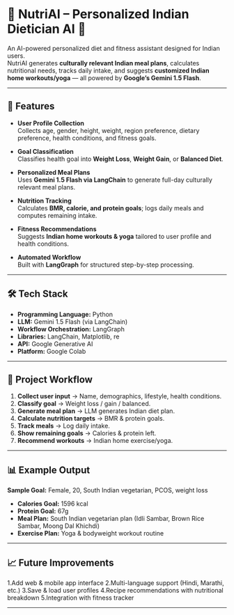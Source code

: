 # 🤖 NutriAI – Personalized Indian Dietician AI 🥗

An AI-powered personalized diet and fitness assistant designed for Indian users.  
NutriAI generates **culturally relevant Indian meal plans**, calculates nutritional needs, tracks daily intake, and suggests **customized Indian home workouts/yoga** — all powered by **Google’s Gemini 1.5 Flash**.

---

## 📌 Features

- **User Profile Collection**  
  Collects age, gender, height, weight, region preference, dietary preference, health conditions, and fitness goals.

- **Goal Classification**  
  Classifies health goal into **Weight Loss**, **Weight Gain**, or **Balanced Diet**.

- **Personalized Meal Plans**  
  Uses **Gemini 1.5 Flash via LangChain** to generate full-day culturally relevant meal plans.

- **Nutrition Tracking**  
  Calculates **BMR, calorie, and protein goals**; logs daily meals and computes remaining intake.

- **Fitness Recommendations**  
  Suggests **Indian home workouts & yoga** tailored to user profile and health conditions.

- **Automated Workflow**  
  Built with **LangGraph** for structured step-by-step processing.

---

## 🛠️ Tech Stack

- **Programming Language:** Python  
- **LLM:** Gemini 1.5 Flash (via LangChain)  
- **Workflow Orchestration:** LangGraph  
- **Libraries:** LangChain, Matplotlib, re  
- **API:** Google Generative AI  
- **Platform:** Google Colab  

---

## 📂 Project Workflow

1. **Collect user input** → Name, demographics, lifestyle, health conditions.
2. **Classify goal** → Weight loss / gain / balanced.
3. **Generate meal plan** → LLM generates Indian diet plan.
4. **Calculate nutrition targets** → BMR & protein goals.
5. **Track meals** → Log daily intake.
6. **Show remaining goals** → Calories & protein left.
7. **Recommend workouts** → Indian home exercise/yoga.

---

## 📊 Example Output

**Sample Goal:** Female, 20, South Indian vegetarian, PCOS, weight loss  
- **Calories Goal:** 1596 kcal  
- **Protein Goal:** 67g  
- **Meal Plan:** South Indian vegetarian plan (Idli Sambar, Brown Rice Sambar, Moong Dal Khichdi)  
- **Exercise Plan:** Yoga & bodyweight workout routine

---
## 📈 Future Improvements
1.Add web & mobile app interface
2.Multi-language support (Hindi, Marathi, etc.)
3.Save & load user profiles
4.Recipe recommendations with nutritional breakdown
5.Integration with fitness tracker

---
